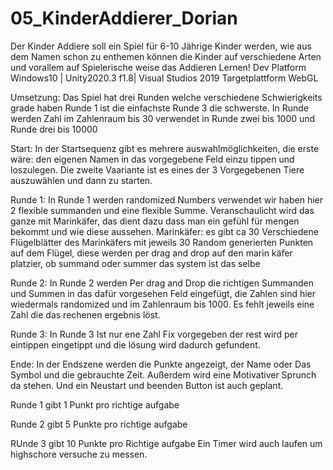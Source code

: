 # 05_KinderAddierer_Dorian

Der Kinder Addiere soll ein Spiel für 6-10 Jährige Kinder werden, wie aus dem Namen schon zu enthemen können die Kinder auf verschiedene Arten und vorallem auf Spielerische weise das Addieren Lernen!
Dev Platform Windows10 | Unity2020.3 f1.8| Visual Studios 2019
Targetplattform WebGL


Umsetzung: Das Spiel hat drei Runden welche verschiedene Schwierigkeits grade haben Runde 1 ist die einfachste Runde 3 die schwerste. In Runde werden Zahl im Zahlenraum bis 30 verwendet in Runde zwei bis 1000 und Runde drei bis 10000

Start:
In der Startsequenz gibt es mehrere auswahlmöglichkeiten, die erste wäre: den eigenen Namen in das vorgegebene Feld einzu tippen und loszulegen.
Die zweite Vaariante ist es eines der 3 Vorgegebenen Tiere auszuwählen und dann zu starten.

Runde 1: In Runde 1 werden randomized Numbers verwendet wir haben hier 2 flexible summanden und eine flexible Summe. Veranschaulicht wird das ganze mit Marinkäfer, das dient dazu dass man ein gefühl für mengen bekommt und wie diese aussehen. 
  Marinkäfer: es gibt ca 30 Verschiedene Flügelblätter des Marinkäfers mit jeweils 30 Random generierten Punkten auf dem Flügel, diese werden per drag and drop auf den     marin käfer platzier, ob summand oder summer das system ist das selbe
  
  
Runde 2: In Runde 2 werden Per drag and Drop die richtigen Summanden und Summen in das dafür vorgesehen Feld eingefügt, die Zahlen sind hier wiedermals randomized und im Zahlenraum bis 1000. Es fehlt jeweils eine Zahl die das rechenen ergebnis löst.

Runde 3: In Runde 3 Ist nur ene Zahl Fix vorgegeben der rest wird per eintippen eingetippt und die lösung wird dadurch gefundent.

Ende: In der Endszene werden die Punkte angezeigt, der Name oder Das Symbol und die gebrauchte Zeit. Außerdem wird eine Motivativer Sprunch da stehen. Und ein Neustart und beenden Button ist auch geplant.


Runde 1 gibt 1 Punkt pro richtige aufgabe

Runde 2 gibt 5 Punkte pro richtige aufgabe

RUnde 3 gibt 10 Punkte pro Richtige aufgabe
Ein Timer wird auch laufen um highschore versuche zu messen.
